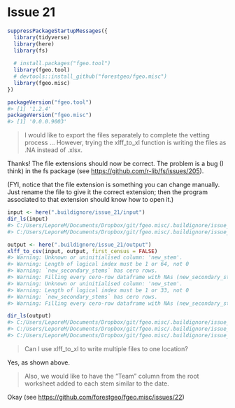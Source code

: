 Issue 21
================

``` r
suppressPackageStartupMessages({
  library(tidyverse)
  library(here)
  library(fs)
  
  # install.packages("fgeo.tool")
  library(fgeo.tool)
  # devtools::install_github("forestgeo/fgeo.misc")
  library(fgeo.misc)
})

packageVersion("fgeo.tool")
#> [1] '1.2.4'
packageVersion("fgeo.misc")
#> [1] '0.0.0.9003'
```

> I would like to export the files separately to complete the vetting
> process … However, trying the xlff\_to\_xl function is writing the
> files as .NA instead of .xlsx.

Thanks\! The file extensions should now be correct. The problem is a bug
(I think) in the fs package (see
<https://github.com/r-lib/fs/issues/205>).

(FYI, notice that the file extension is something you can change
manually. Just rename the file to give it the correct extension; then
the program associated to that extension should know how to open it.)

``` r
input <- here(".buildignore/issue_21/input")
dir_ls(input)
#> C:/Users/LeporeM/Documents/Dropbox/git/fgeo.misc/.buildignore/issue_21/input/15106_13112019-05-02_AS_t.xlsx
#> C:/Users/LeporeM/Documents/Dropbox/git/fgeo.misc/.buildignore/issue_21/input/15712019-05-10MS_t.xlsx

output <- here(".buildignore/issue_21/output")
xlff_to_csv(input, output, first_census = FALSE)
#> Warning: Unknown or uninitialised column: 'new_stem'.
#> Warning: Length of logical index must be 1 or 64, not 0
#> Warning: `new_secondary_stems` has cero rows.
#> Warning: Filling every cero-row dataframe with NAs (new_secondary_stems).
#> Warning: Unknown or uninitialised column: 'new_stem'.
#> Warning: Length of logical index must be 1 or 33, not 0
#> Warning: `new_secondary_stems` has cero rows.
#> Warning: Filling every cero-row dataframe with NAs (new_secondary_stems).

dir_ls(output)
#> C:/Users/LeporeM/Documents/Dropbox/git/fgeo.misc/.buildignore/issue_21/output/15106_13112019-05-02_AS_t.csv
#> C:/Users/LeporeM/Documents/Dropbox/git/fgeo.misc/.buildignore/issue_21/output/15712019-05-10MS_t.csv
#> C:/Users/LeporeM/Documents/Dropbox/git/fgeo.misc/.buildignore/issue_21/output/single_dataframe.csv
```

> Can I use xlff\_to\_xl to write multiple files to one location?

Yes, as shown above.

> Also, we would like to have the “Team” column from the root worksheet
> added to each stem similar to the date.

Okay (see <https://github.com/forestgeo/fgeo.misc/issues/22>)
